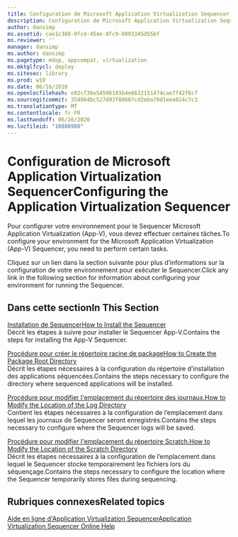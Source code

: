```yaml
---
title: Configuration de Microsoft Application Virtualization Sequencer
description: Configuration de Microsoft Application Virtualization Sequencer
author: dansimp
ms.assetid: cae1c368-9fcd-454e-8fc9-0893345d55bf
ms.reviewer: ''
manager: dansimp
ms.author: dansimp
ms.pagetype: mdop, appcompat, virtualization
ms.mktglfcycl: deploy
ms.sitesec: library
ms.prod: w10
ms.date: 06/16/2016
ms.openlocfilehash: e92cf36e54596103b4e6632151474cae7f42f6cf
ms.sourcegitcommit: 354664bc527d93f80687cd2eba70d1eea024c7c3
ms.translationtype: MT
ms.contentlocale: fr-FR
ms.lasthandoff: 06/26/2020
ms.locfileid: "10808988"
---
```

# <span data-ttu-id="7eb32-103">Configuration de Microsoft Application Virtualization Sequencer</span><span class="sxs-lookup"><span data-stu-id="7eb32-103">Configuring the Application Virtualization Sequencer</span></span>


<span data-ttu-id="7eb32-104">Pour configurer votre environnement pour le Sequencer Microsoft Application Virtualization (App-V), vous devez effectuer certaines tâches.</span><span class="sxs-lookup"><span data-stu-id="7eb32-104">To configure your environment for the Microsoft Application Virtualization (App-V) Sequencer, you need to perform certain tasks.</span></span>

<span data-ttu-id="7eb32-105">Cliquez sur un lien dans la section suivante pour plus d’informations sur la configuration de votre environnement pour exécuter le Sequencer.</span><span class="sxs-lookup"><span data-stu-id="7eb32-105">Click any link in the following section for information about configuring your environment for running the Sequencer.</span></span>

## <span data-ttu-id="7eb32-106">Dans cette section</span><span class="sxs-lookup"><span data-stu-id="7eb32-106">In This Section</span></span>


<a href="" id="how-to-install-the-sequencer"></a>[<span data-ttu-id="7eb32-107">Installation de Sequencer</span><span class="sxs-lookup"><span data-stu-id="7eb32-107">How to Install the Sequencer</span></span>](how-to-install-the-sequencer.md)  
<span data-ttu-id="7eb32-108">Décrit les étapes à suivre pour installer le Sequencer App-V.</span><span class="sxs-lookup"><span data-stu-id="7eb32-108">Contains the steps for installing the App-V Sequencer.</span></span>

<a href="" id="how-to-create-the-package-root-directory"></a>[<span data-ttu-id="7eb32-109">Procédure pour créer le répertoire racine de package</span><span class="sxs-lookup"><span data-stu-id="7eb32-109">How to Create the Package Root Directory</span></span>](how-to-create-the-package-root-directory.md)  
<span data-ttu-id="7eb32-110">Décrit les étapes nécessaires à la configuration du répertoire d’installation des applications séquencées.</span><span class="sxs-lookup"><span data-stu-id="7eb32-110">Contains the steps necessary to configure the directory where sequenced applications will be installed.</span></span>

<a href="" id="how-to-modify-the-location-of-the-log-directory"></a>[<span data-ttu-id="7eb32-111">Procédure pour modifier l'emplacement du répertoire des journaux.</span><span class="sxs-lookup"><span data-stu-id="7eb32-111">How to Modify the Location of the Log Directory</span></span>](how-to-modify-the-location-of-the-log-directory.md)  
<span data-ttu-id="7eb32-112">Contient les étapes nécessaires à la configuration de l’emplacement dans lequel les journaux de Sequencer seront enregistrés.</span><span class="sxs-lookup"><span data-stu-id="7eb32-112">Contains the steps necessary to configure where the Sequencer logs will be saved.</span></span>

<a href="" id="how-to-modify-the-location-of-the-scratch-directory"></a>[<span data-ttu-id="7eb32-113">Procédure pour modifier l'emplacement du répertoire Scratch.</span><span class="sxs-lookup"><span data-stu-id="7eb32-113">How to Modify the Location of the Scratch Directory</span></span>](how-to-modify-the-location-of-the-scratch-directory.md)  
<span data-ttu-id="7eb32-114">Décrit les étapes nécessaires à la configuration de l’emplacement dans lequel le Sequencer stocke temporairement les fichiers lors du séquençage.</span><span class="sxs-lookup"><span data-stu-id="7eb32-114">Contains the steps necessary to configure the location where the Sequencer temporarily stores files during sequencing.</span></span>

## <span data-ttu-id="7eb32-115">Rubriques connexes</span><span class="sxs-lookup"><span data-stu-id="7eb32-115">Related topics</span></span>


[<span data-ttu-id="7eb32-116">Aide en ligne d'Application Virtualization Sequencer</span><span class="sxs-lookup"><span data-stu-id="7eb32-116">Application Virtualization Sequencer Online Help</span></span>](application-virtualization-sequencer-online-help.md)

 

 





